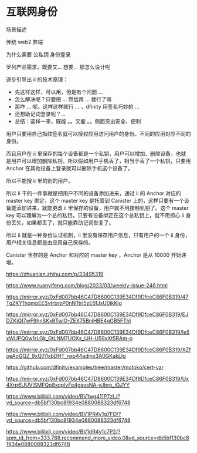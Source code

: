 # 互联网身份

场景描述

传统 web2 弊端

为什么需要 公私钥 身份登录



罗列产品需求，既要又... 想要... 那怎么设计呢



逐步引导出 ii 的技术原理：

* 先这样这样，可以用，但是有个问题 ... 
* 怎么解决呢？只要把 ... 然后再 ... 就行了嘛
* 那咋 ... 呢。这样这样就行 ... ，dfinity 用签名巧妙的 ... 
* 还想助记词登录呢？... 
* 总结：这样一来，既能 。。又能 。。侧面突出安全、便利





用户只要用自己指纹签名就可以授权应用访问用户的身份。不同的应用对应不同的身份。

而且用户在 ii 里保存的每个设备都是一个私钥，用户可以增加、删除设备，也就是用户可以增加删除私钥。所以假如用户手机丢了，相当于丢了一个私钥，只要用 Anchor 在其他设备上登录就可以删除手机这个设备了。

所以不能搜 ii 里的别的用户。

所以 ii 干的一件事就是把用户不同的设备添加进来，通过 ii 的 Anchor 对应的 master key 绑定，这个 master key 是托管到 Canister 上的，这样只要有一个设备能添加进来，就能更改 ii 里保存的设备，用户就不用接触私钥了。这个 master key 可以理解为一个总的私钥，只要有设备绑定在这个总私钥上，就不用担心 ii 身份丢失，如果都丢了，就只能靠助记词恢复了。

所以 ii 就是一种身份认证机制，ii 里没有保存用户信息，只有用户的一个 ii 身份，用户相关信息都是由应用自己保存的。

Canister 里存的是 Anchor 和对应的 master key ，Anchor 是从 10000 开始递增。







https://zhuanlan.zhihu.com/p/33495319

https://www.ruanyifeng.com/blog/2023/03/weekly-issue-246.html

https://mirror.xyz/0xFd007bb46C47D8600C139E34Df9DfceC86F0B319/47TgZKY1hqmpEESvtrbrzP0nNTtri5zE6fJxU0jkKjg

https://mirror.xyz/0xFd007bb46C47D8600C139E34Df9DfceC86F0B319/EJDZKiQI7wF9hnSKxBTwlO-ZEX75BnjHBE4qGB5FThI

https://mirror.xyz/0xFd007bb46C47D8600C139E34Df9DfceC86F0B319/Ie5xWUPQ0w1rLGk_GtLNM7UOXs_IJH-U59xXt5RAm-o

https://mirror.xyz/0xFd007bb46C47D8600C139E34Df9DfceC86F0B319/XZfoeAoGQZ_9xQ7i1xbDHT_nxo44adjnx3A0GKakLIg

https://github.com/dfinity/examples/tree/master/motoko/cert-var

https://mirror.xyz/0xFd007bb46C47D8600C139E34Df9DfceC86F0B319/Ux4Xrp6UUVISMFQp8xopIvFe4gavsNA-yJbro_iQJYY

https://www.bilibili.com/video/BV1wg411P7zL/?vd_source=db5bf130bc81934e0880088323df6748

https://www.bilibili.com/video/BV1PR4y1g7FD/?vd_source=db5bf130bc81934e0880088323df6748

https://www.bilibili.com/video/BV1dR4y1c7P2/?spm_id_from=333.788.recommend_more_video.0&vd_source=db5bf130bc81934e0880088323df6748
